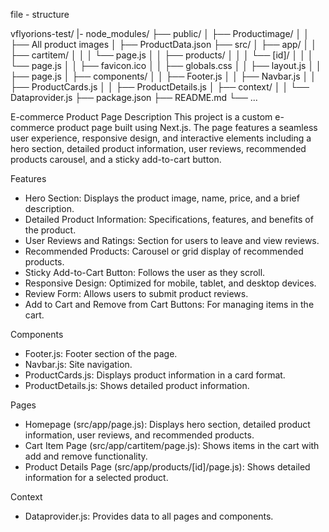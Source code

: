 file - structure

vflyorions-test/
|- node_modules/
├── public/
│   ├── Productimage/
│   │   ├── All product images
│   ├── ProductData.json
├── src/
│   ├── app/
│   │   ├── cartitem/
│   │   │   └── page.js
│   │   ├── products/
│   │   │   └── [id]/
│   │   │       └── page.js
│   │   ├── favicon.ico
│   │   ├── globals.css
│   │   ├── layout.js
│   │   ├── page.js
│   ├── components/
│   │   ├── Footer.js
│   │   ├── Navbar.js
│   │   ├── ProductCards.js
│   │   ├── ProductDetails.js
│   ├── context/
│   │   └── Dataprovider.js
├── package.json
├── README.md
└── ...


E-commerce Product Page
Description
This project is a custom e-commerce product page built using Next.js. The page features a seamless user experience, responsive design, and interactive elements including a hero section, detailed product information, user reviews, recommended products carousel, and a sticky add-to-cart button.

Features
 - Hero Section: Displays the product image, name, price, and a brief description.
 - Detailed Product Information: Specifications, features, and benefits of the product.
 - User Reviews and Ratings: Section for users to leave and view reviews.
 - Recommended Products: Carousel or grid display of recommended products.
 - Sticky Add-to-Cart Button: Follows the user as they scroll.
 - Responsive Design: Optimized for mobile, tablet, and desktop devices.
 - Review Form: Allows users to submit product reviews.
 - Add to Cart and Remove from Cart Buttons: For managing items in the cart.

Components
 - Footer.js: Footer section of the page.
 - Navbar.js: Site navigation.
 - ProductCards.js: Displays product information in a card format.
 - ProductDetails.js: Shows detailed product information.
   
Pages
 - Homepage (src/app/page.js): Displays hero section, detailed product information, user reviews, and recommended products.
 - Cart Item Page (src/app/cartitem/page.js): Shows items in the cart with add and remove functionality.
 - Product Details Page (src/app/products/[id]/page.js): Shows detailed information for a selected product.
   
Context
 - Dataprovider.js: Provides data to all pages and components.
